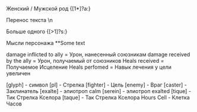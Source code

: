 Женский / Мужской род
{[1*]?а:}

Перенос текста
\n

Больше одного
{[>1]?s:}

Мысли персонажа
**Some text

damage inflicted to ally = Урон, нанесенный союзникам
damage received by the ally = Урон, получаемый от союзников
Heals received = Получаемое Исцеление
Heals perfomed = Навык лечения у цели увеличен


[glyph] - символ
[pl] - Стрелка
[fighter] - Цель
[enemy] - Враг
[caster] - Заклинатель
[exalte] - элиотроп calm
[serein] - элиотроп exalted
[tique] - Тик Стрелка Кселора
[taque] - Так Стрелка Кселора
Hours Cell - Клетка Часов